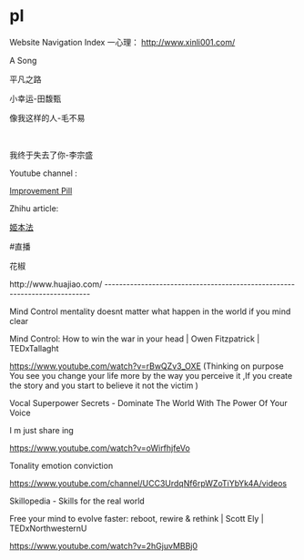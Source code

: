 # pl
Website Navigation Index
一心理：   http://www.xinli001.com/

A Song

 <p>平凡之路</p>
 <p>小幸运-田馥甄</p>
 <p>像我这样的人-毛不易</p>
  <p>我终于失去了你-李宗盛</p>
 Youtube channel :
<p><a href="https://www.youtube.com/channel/UCBIt1VN5j37PVM8LLSuTTlw/videos" title="Title">
Improvement Pill </a></p> 
Zhihu article:
  <p><a href="https://zhuanlan.zhihu.com/c_69478735" title="Title">
姬本法  </a></p> 

#直播  

<p> 花椒</p>http://www.huajiao.com/
--------------------------------------------------------------------------

Mind Control
mentality  doesnt matter what happen in the world if you mind clear 

Mind Control: How to win the war in your head | Owen Fitzpatrick | TEDxTallaght

https://www.youtube.com/watch?v=rBwQZv3_OXE
(Thinking on purpose  You see you change your life more by the way you perceive it ,If you create the story and you start to believe it not the victim )

Vocal Superpower Secrets - Dominate The World With The Power Of Your Voice  

I m  just share ing 

https://www.youtube.com/watch?v=oWirfhjfeVo

Tonality emotion conviction 



https://www.youtube.com/channel/UCC3UrdqNf6rpWZoTiYbYk4A/videos

Skillopedia - Skills for the real world  

Free your mind to evolve faster: reboot, rewire & rethink | Scott Ely | TEDxNorthwesternU

https://www.youtube.com/watch?v=2hGjuvMBBj0 

